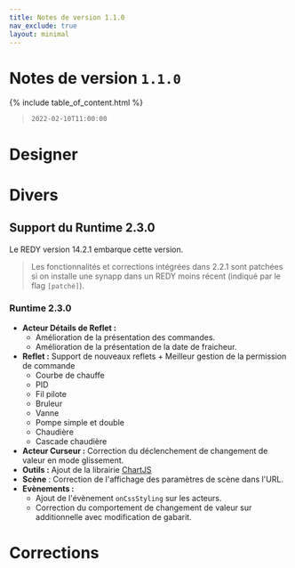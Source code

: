```yaml
---
title: Notes de version 1.1.0
nav_exclude: true
layout: minimal
---
```


# Notes de version `1.1.0`

{% include table_of_content.html %}

> `2022-02-10T11:00:00`

# Designer


# Divers

## Support du Runtime 2.3.0

Le REDY version 14.2.1 embarque cette version.

> Les fonctionnalités et corrections intégrées dans 2.2.1 sont patchées si on installe une synapp dans un REDY moins récent (indiqué par le flag `[patché]`).

### Runtime 2.3.0

- **Acteur Détails de Reflet :** 
  - Amélioration de la présentation des commandes.
  - Amélioration de la présentation de la date de fraicheur.
- **Reflet :** Support de nouveaux reflets + Meilleur gestion de la permission de commande
  - Courbe de chauffe
  - PID
  - Fil pilote
  - Bruleur
  - Vanne
  - Pompe simple et double
  - Chaudière
  - Cascade chaudière
- **Acteur Curseur :** Correction du déclenchement de changement de valeur en mode glissement.
- **Outils :** Ajout de la librairie [ChartJS](https://www.chartjs.org/)
- **Scène** : Correction de l'affichage des paramètres de scène dans l'URL.
- **Evènements :** 
  - Ajout de l'évènement `onCssStyling` sur les acteurs.
  - Correction du comportement de changement de valeur sur additionnelle avec modification de gabarit.

# Corrections

